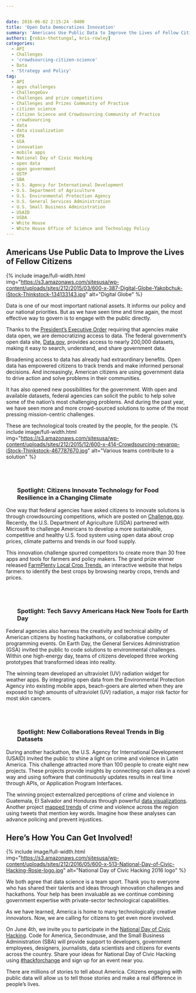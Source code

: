 ```yaml
---


date: 2016-06-02 2:15:24 -0400
title: 'Open Data Democratizes Innovation'
summary: 'Americans Use Public Data to Improve the Lives of Fellow Citizens Data is one of our most important national assets. It informs our policy and our national priorities. But as we have seen time and time again, the most effective way to govern is to engage with the public directly. Thanks to the&nbsp;President’sExecutive Order&nbsp;requiring'
authors: [robin-thottungal, kris-rowley]
categories:
  - API
  - Challenges
  - 'crowdsourcing-citizen-science'
  - Data
  - 'Strategy and Policy'
tag:
  - API
  - apps challenges
  - ChallengeGov
  - challenges and prize competitions
  - Challenges and Prizes Community of Practice
  - citizen science
  - Citizen Science and Crowdsourcing Community of Practice
  - crowdsourcing
  - data
  - data visualization
  - EPA
  - GSA
  - innovation
  - mobile apps
  - National Day of Civic Hacking
  - open data
  - open government
  - OSTP
  - SBA
  - U.S. Agency for International Development
  - U.S. Department of Agriculture
  - U.S. Environmental Protection Agency
  - U.S. General Services Administration
  - U.S. Small Business Administration
  - USAID
  - USDA
  - White House
  - White House Office of Science and Technology Policy
---
```


## Americans Use Public Data to Improve the Lives of Fellow Citizens 
{% include image/full-width.html img="https://s3.amazonaws.com/sitesusa/wp-content/uploads/sites/212/2015/03/600-x-387-Digital-Globe-Yakobchuk-iStock-Thinkstock-134133143.jpg" alt="Digital Globe" %} 

Data is one of our most important national assets. It informs our policy and our national priorities. But as we have seen time and time again, the most effective way to govern is to engage with the public directly.

Thanks to the [President’s Executive Order](https://www.whitehouse.gov/the-press-office/2013/05/09/executive-order-making-open-and-machine-readable-new-default-government-) requiring that agencies make data open, we are democratizing access to data. The federal government’s open data site, [Data.gov](https://www.data.gov/), provides access to nearly 200,000 datasets, making it easy to search, understand, and share government data.

Broadening access to data has already had extraordinary benefits. Open data has empowered citizens to track trends and make informed personal decisions. And increasingly, American citizens are using government data to drive action and solve problems in their communities.

It has also opened new possibilities for the government. With open and available datasets, federal agencies can solicit the public to help solve some of the nation’s most challenging problems. And during the past year, we have seen more and more crowd-sourced solutions to some of the most pressing mission-centric challenges.

These are technological tools created by the people, for the people. 
{% include image/full-width.html img="https://s3.amazonaws.com/sitesusa/wp-content/uploads/sites/212/2015/12/600-x-414-Crowdsourcing-nevarpp-iStock-Thinkstock-467787670.jpg" alt="Various teams contribute to a solution" %} 

<h3 id="spotlight-crowdsourcing" style="padding-top: 50px;padding-left: 30px">
  Spotlight: Citizens Innovate Technology for Food Resilience in a Changing Climate
</h3>

One way that federal agencies have asked citizens to innovate solutions is through crowdsourcing competitions, which are posted on [Challenge.gov](https://www.challenge.gov/list/). Recently, the U.S. Department of Agriculture (USDA) partnered with Microsoft to challenge Americans to develop a more sustainable, competitive and healthy U.S. food system using open data about crop prices, climate patterns and trends in our food supply.

This innovation challenge spurred competitors to create more than 30 free apps and tools for farmers and policy makers. The grand prize winner released [FarmPlenty Local Crop Trends](http://farmplenty.com/croptrends/), an interactive website that helps farmers to identify the best crops by browsing nearby crops, trends and prices.

<h3 id="spotlight-earth-day" style="padding-top: 50px;padding-left: 30px">
  Spotlight: Tech Savvy Americans Hack New Tools for Earth Day
</h3>

Federal agencies also harness the creativity and technical ability of American citizens by hosting hackathons, or collaborative computer programming events. On Earth Day, the General Services Administration (GSA) invited the public to code solutions to environmental challenges. Within one high-energy day, teams of citizens developed three working prototypes that transformed ideas into reality.

The winning team developed an ultraviolet (UV) radiation widget for weather apps. By integrating open data from the Environmental Protection Agency into existing mobile apps, beach-goers are alerted when they are exposed to high amounts of ultraviolet (UV) radiation, a major risk factor for most skin cancers.

<h3 id="spotlight-collaborations" style="padding-top: 50px;padding-left: 30px">
  Spotlight: New Collaborations Reveal Trends in Big Datasets
</h3>

During another hackathon, the U.S. Agency for International Development (USAID) invited the public to shine a light on crime and violence in Latin America. This challenge attracted more than 100 people to create eight new projects. These projects provide insights by connecting open data in a novel way and using software that continuously updates results in real time through APIs, or Application Program Interfaces.

The winning project externalized perceptions of crime and violence in Guatemala, El Salvador and Honduras through powerful [data visualizations](http://hpp-gt.org/LACHack/). Another project [mapped trends](http://consulting.vizonomy.com/consulting/projects/hackathon/hackathon.png) of crime and violence across the region using tweets that mention key words. Imagine how these analyses can advance policing and prevent injustices.

## Here’s How You Can Get Involved!


{% include image/full-width.html img="https://s3.amazonaws.com/sitesusa/wp-content/uploads/sites/212/2016/05/600-x-513-National-Day-of-Civic-Hacking-Rosie-logo.jpg" alt="National Day of Civic Hacking 2016 logo" %}

We both agree that data science is a team sport. Thank you to everyone who has shared their talents and ideas through innovation challenges and hackathons. Your help has been invaluable as we continue combining government expertise with private-sector technological capabilities.

As we have learned, America is home to many technologically creative innovators. Now, we are calling for citizens to get even more involved.

On June 4th, we invite you to participate in the [National Day of Civic Hacking](https://www.codeforamerica.org/events/national-day-2016). Code for America, Secondmuse, and the Small Business Administration (SBA) will provide support to developers, government employees, designers, journalists, data scientists and citizens for events across the country. Share your ideas for National Day of Civic Hacking using [#hackforchange](https://twitter.com/search?q=%23hackforchange) and sign up for an event near you.

There are millions of stories to tell about America. Citizens engaging with public data will allow us to tell those stories and make a real difference in people’s lives.